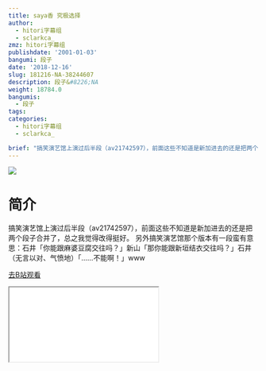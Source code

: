 ```yaml
---
title: saya香 究极选择
author:
  - hitori字幕组
  - sclarkca_
zmz: hitori字幕组
publishdate: '2001-01-03'
bangumi: 段子
date: '2018-12-16'
slug: 181216-NA-38244607
description: 段子&#8226;NA
weight: 18784.0
bangumis:
  - 段子
tags:
categories:
  - hitori字幕组
  - sclarkca_

brief: "搞笑演艺馆上演过后半段（av21742597），前面这些不知道是新加进去的还是把两个段子合并了，总之我觉得改得挺好。 另外搞笑演艺馆那个版本有一段蛮有意思：石井「你能跟麻婆豆腐交往吗？」新山「那你能跟新垣结衣交往吗？」石井（无言以对、气愤地）「……不能啊！」www"
---
```

![](https://i.imgur.com/DDsoTug.jpg)
# 简介  
搞笑演艺馆上演过后半段（av21742597），前面这些不知道是新加进去的还是把两个段子合并了，总之我觉得改得挺好。
另外搞笑演艺馆那个版本有一段蛮有意思：石井「你能跟麻婆豆腐交往吗？」新山「那你能跟新垣结衣交往吗？」石井（无言以对、气愤地）「……不能啊！」www  

[去B站观看](https://www.bilibili.com/video/av38244607/)
<div class ="resp-container"><iframe class="testiframe" src="//player.bilibili.com/player.html?aid=38244607"", scrolling="no", allowfullscreen="true" > </iframe></div> 
